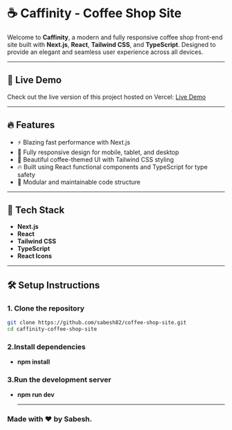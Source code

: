# ☕ Caffinity - Coffee Shop Site

Welcome to **Caffinity**, a modern and fully responsive coffee shop front-end site built with **Next.js**, **React**, **Tailwind CSS**, and **TypeScript**. Designed to provide an elegant and seamless user experience across all devices.

---

## 🔗 Live Demo

Check out the live version of this project hosted on Vercel:  [Live Demo](https://coffee-shop-site-omega.vercel.app)  


---

## 🔥 Features

- ⚡ Blazing fast performance with Next.js  
- 📱 Fully responsive design for mobile, tablet, and desktop  
- 🎨 Beautiful coffee-themed UI with Tailwind CSS styling  
- 🔥 Built using React functional components and TypeScript for type safety  
- 🧩 Modular and maintainable code structure  

---

## 🚀 Tech Stack

- **Next.js** 
- **React** 
- **Tailwind CSS**  
- **TypeScript**  
- **React Icons** 

---

## 🛠️ Setup Instructions

### 1. Clone the repository

```bash
git clone https://github.com/sabesh82/coffee-shop-site.git
cd caffinity-coffee-shop-site

```
### 2.Install dependencies

- **npm install**

### 3.Run the development server

- **npm run dev**

  ---

### Made with ❤️ by Sabesh.

